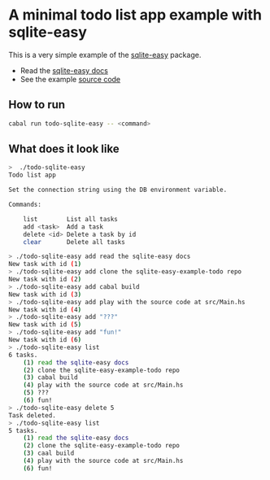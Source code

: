 # A minimal todo list app example with sqlite-easy

This is a very simple example of the
[sqlite-easy](https://hackage.haskell.org/package/sqlite-easy) package.

- Read the [sqlite-easy docs](https://hackage.haskell.org/package/sqlite-easy-0.2.0.0/docs/Database-Sqlite-Easy.html)
- See the example [source code](src/Main.hs)

## How to run

```sh
cabal run todo-sqlite-easy -- <command>
```

## What does it look like

```sh
>  ./todo-sqlite-easy
Todo list app

Set the connection string using the DB environment variable.

Commands:

	list		List all tasks
	add <task>	Add a task
	delete <id>	Delete a task by id
	clear		Delete all tasks

> ./todo-sqlite-easy add read the sqlite-easy docs
New task with id (1)
> ./todo-sqlite-easy add clone the sqlite-easy-example-todo repo
New task with id (2)
> ./todo-sqlite-easy add cabal build
New task with id (3)
> ./todo-sqlite-easy add play with the source code at src/Main.hs
New task with id (4)
> ./todo-sqlite-easy add "???"
New task with id (5)
> ./todo-sqlite-easy add "fun!"
New task with id (6)
> ./todo-sqlite-easy list
6 tasks.
	(1) read the sqlite-easy docs
	(2) clone the sqlite-easy-example-todo repo
	(3) cabal build
	(4) play with the source code at src/Main.hs
	(5) ???
	(6) fun!
> ./todo-sqlite-easy delete 5
Task deleted.
> ./todo-sqlite-easy list
5 tasks.
	(1) read the sqlite-easy docs
	(2) clone the sqlite-easy-example-todo repo
	(3) caal build
	(4) play with the source code at src/Main.hs
	(6) fun!
```
